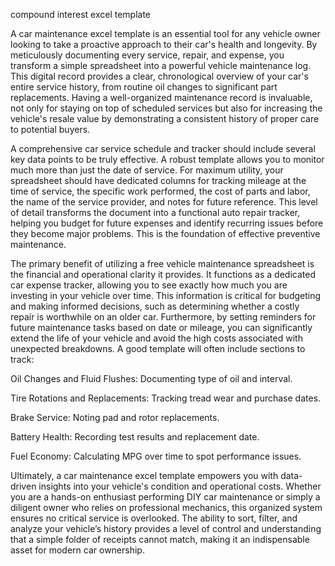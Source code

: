 compound interest excel template


A car maintenance excel template is an essential tool for any vehicle owner looking to take a proactive approach to their car's health and longevity. By meticulously documenting every service, repair, and expense, you transform a simple spreadsheet into a powerful vehicle maintenance log. This digital record provides a clear, chronological overview of your car's entire service history, from routine oil changes to significant part replacements. Having a well-organized maintenance record is invaluable, not only for staying on top of scheduled services but also for increasing the vehicle's resale value by demonstrating a consistent history of proper care to potential buyers.



A comprehensive car service schedule and tracker should include several key data points to be truly effective. A robust template allows you to monitor much more than just the date of service. For maximum utility, your spreadsheet should have dedicated columns for tracking mileage at the time of service, the specific work performed, the cost of parts and labor, the name of the service provider, and notes for future reference. This level of detail transforms the document into a functional auto repair tracker, helping you budget for future expenses and identify recurring issues before they become major problems. This is the foundation of effective preventive maintenance.



The primary benefit of utilizing a free vehicle maintenance spreadsheet is the financial and operational clarity it provides. It functions as a dedicated car expense tracker, allowing you to see exactly how much you are investing in your vehicle over time. This information is critical for budgeting and making informed decisions, such as determining whether a costly repair is worthwhile on an older car. Furthermore, by setting reminders for future maintenance tasks based on date or mileage, you can significantly extend the life of your vehicle and avoid the high costs associated with unexpected breakdowns. A good template will often include sections to track:




    
Oil Changes and Fluid Flushes: Documenting type of oil and interval.

    
Tire Rotations and Replacements: Tracking tread wear and purchase dates.

    
Brake Service: Noting pad and rotor replacements.

    
Battery Health: Recording test results and replacement date.

    
Fuel Economy: Calculating MPG over time to spot performance issues.





Ultimately, a car maintenance excel template empowers you with data-driven insights into your vehicle's condition and operational costs. Whether you are a hands-on enthusiast performing DIY car maintenance or simply a diligent owner who relies on professional mechanics, this organized system ensures no critical service is overlooked. The ability to sort, filter, and analyze your vehicle’s history provides a level of control and understanding that a simple folder of receipts cannot match, making it an indispensable asset for modern car ownership.
